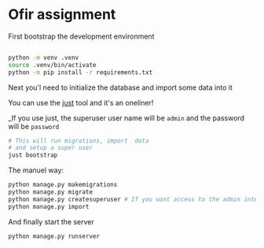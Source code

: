 # Ofir assignment


First bootstrap the development environment

```bash

python -m venv .venv
source .venv/bin/activate
python -m pip install -r requirements.txt


```

Next you'l need to initialize the database
and import some data into it

You can use the [just](https://github.com/casey/just) tool and it's an oneliner!

_If you use just, the superuser user name will be `admin` and the password will be `password`

```bash
# This will run migrations, import  data 
# and setup a super user
just bootstrap
```

The manuel way:

```bash
python manage.py makemigrations
python manage.py migrate
python manage.py createsuperuser # If you want access to the admin interface
python manage.py import
```


And finally start the server

```bash
python manage.py runserver
```


